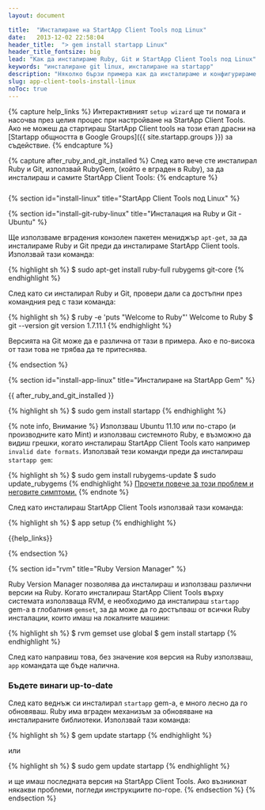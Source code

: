 ```yaml
---
layout: document

title:  "Инсталиране на StartApp Client Tools под Linux"
date:   2013-12-02 22:58:04
header_title:  "> gem install startapp Linux"
header_title_fontsize: big
lead: "Как да инсталираме Ruby, Git и StartApp Client Tools под Linux"
keywords: "инсталиране git linux, инсталиране на startapp"
description: "Няколко бързи примера как да инсталираме и конфигурираме Ruby, Git и StartApp Client Tools под Linux"
slug: app-client-tools-install-linux
noToc: true
---
```


{% capture help_links %}
  Интерактивният `setup wizard` ще ти помага и насочва през целия процес при настройване на StartApp Client Tools. Ако не можеш да стартираш StartApp Client tools на този етап драсни на [Startapp общността в Google Groups]({{ site.startapp.groups }}) за съдействие.
{% endcapture %}

{% capture after_ruby_and_git_installed %}
  След като вече сте инсталирал Ruby и Git, използвай RubyGem, (който е вграден в Ruby), за да инсталираш и самите StartApp Client Tools:
{% endcapture %}

<!-- FIXME: Ugly work around -->
<p style="margin: 25px"></p>

{% section id="install-linux" title="StartApp Client Tools под Linux" %}

{% section id="install-git-ruby-linux" title="Инсталация на Ruby и Git - Ubuntu" %}

Ще използваме вградения конзолен пакетен мениджър `apt-get`, за да инсталираме Ruby и Git преди да инсталираме StartApp Client tools. Използвай тази команда:

{% highlight sh %}
$ sudo apt-get install ruby-full rubygems git-core
{% endhighlight %}

След като си инсталирал Ruby и Git, провери дали са достъпни през командния ред с тази команда:

{% highlight sh %}
$ ruby -e 'puts "Welcome to Ruby"'
Welcome to Ruby
$ git --version
git version 1.7.11.1
{% endhighlight %}

Версията на Git може да е различна от тази в примера. Ако е по-висока от тази това не трябва да те притеснява.

{% endsection %}

{% section id="install-app-linux" title="Инсталиране на StartApp Gem" %}

{{ after_ruby_and_git_installed }}

{% highlight sh %}
$ sudo gem install startapp
{% endhighlight %}

{% note info, Внимание %}
Използваш Ubuntu 11.10 или по-старо (и производните като Mint) и използваш системното Ruby, е възможно да видиш грешки, когато инсталираш StartApp Client Tools като например `invalid date formats`. Използвай тези команди преди да инсталираш `startapp gem`:

{% highlight sh %}
$ sudo gem install rubygems-update
$ sudo update_rubygems
{% endhighlight %}
[Прочети повече за този проблем и неговите симптоми.](https://github.com/rubygems/rubygems/pull/57)
{% endnote %}

След като инсталираш StartApp Client Tools използвай тази команда:

{% highlight sh %}
$ app setup
{% endhighlight %}

{{help_links}}

{% endsection %}

{% section id="rvm" title="Ruby Version Manager" %}

Ruby Version Manager позволява да инсталираш и използваш различни версии на Ruby. Когато инсталираш StartApp Client Tools върху системата използваща RVM, е необходимо да инсталираш `startapp` gem-а в глобалния `gemset`, за да може да го достъпваш от всички Ruby инсталации, които имаш на локалните машини:

{% highlight sh %}
$ rvm gemset use global
$ gem install startapp
{% endhighlight %}

След като направиш това, без значение коя версия на Ruby използваш, `app` командата ще бъде налична.

### Бъдете винаги up-to-date

След като веднъж си инсталирал `startapp` gem-а, е много лесно да го обновяваш. Ruby има вграден механизъм за обновяване на инсталираните библиотеки. Използвай тази команда:

{% highlight sh %}
$ gem update startapp
{% endhighlight %}

или

{% highlight sh %}
$ sudo gem update startapp
{% endhighlight %}

и ще имаш последната версия на StartApp Client Tools. Ако възникнат някакви проблеми, погледи инструкциите по-горе.
{% endsection %}
{% endsection %}
